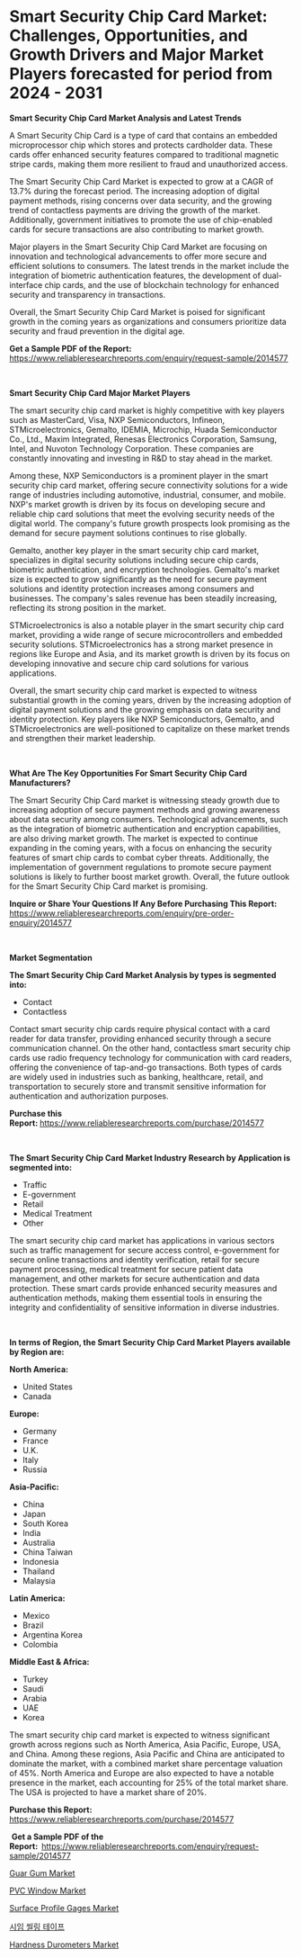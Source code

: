 <p><h1>Smart Security Chip Card Market: Challenges, Opportunities, and Growth Drivers and Major Market Players forecasted for period from 2024 - 2031</h1></p><p><strong>Smart Security Chip Card Market Analysis and Latest Trends</strong></p>
<p><p>A Smart Security Chip Card is a type of card that contains an embedded microprocessor chip which stores and protects cardholder data. These cards offer enhanced security features compared to traditional magnetic stripe cards, making them more resilient to fraud and unauthorized access.</p><p>The Smart Security Chip Card Market is expected to grow at a CAGR of 13.7% during the forecast period. The increasing adoption of digital payment methods, rising concerns over data security, and the growing trend of contactless payments are driving the growth of the market. Additionally, government initiatives to promote the use of chip-enabled cards for secure transactions are also contributing to market growth.</p><p>Major players in the Smart Security Chip Card Market are focusing on innovation and technological advancements to offer more secure and efficient solutions to consumers. The latest trends in the market include the integration of biometric authentication features, the development of dual-interface chip cards, and the use of blockchain technology for enhanced security and transparency in transactions.</p><p>Overall, the Smart Security Chip Card Market is poised for significant growth in the coming years as organizations and consumers prioritize data security and fraud prevention in the digital age.</p></p>
<p><strong>Get a Sample PDF of the Report:&nbsp;</strong> <a href="https://www.reliableresearchreports.com/enquiry/request-sample/2014577">https://www.reliableresearchreports.com/enquiry/request-sample/2014577</a></p>
<p>&nbsp;</p>
<p><strong>Smart Security Chip Card Major Market Players</strong></p>
<p><p>The smart security chip card market is highly competitive with key players such as MasterCard, Visa, NXP Semiconductors, Infineon, STMicroelectronics, Gemalto, IDEMIA, Microchip, Huada Semiconductor Co., Ltd., Maxim Integrated, Renesas Electronics Corporation, Samsung, Intel, and Nuvoton Technology Corporation. These companies are constantly innovating and investing in R&D to stay ahead in the market.</p><p>Among these, NXP Semiconductors is a prominent player in the smart security chip card market, offering secure connectivity solutions for a wide range of industries including automotive, industrial, consumer, and mobile. NXP's market growth is driven by its focus on developing secure and reliable chip card solutions that meet the evolving security needs of the digital world. The company's future growth prospects look promising as the demand for secure payment solutions continues to rise globally.</p><p>Gemalto, another key player in the smart security chip card market, specializes in digital security solutions including secure chip cards, biometric authentication, and encryption technologies. Gemalto's market size is expected to grow significantly as the need for secure payment solutions and identity protection increases among consumers and businesses. The company's sales revenue has been steadily increasing, reflecting its strong position in the market.</p><p>STMicroelectronics is also a notable player in the smart security chip card market, providing a wide range of secure microcontrollers and embedded security solutions. STMicroelectronics has a strong market presence in regions like Europe and Asia, and its market growth is driven by its focus on developing innovative and secure chip card solutions for various applications.</p><p>Overall, the smart security chip card market is expected to witness substantial growth in the coming years, driven by the increasing adoption of digital payment solutions and the growing emphasis on data security and identity protection. Key players like NXP Semiconductors, Gemalto, and STMicroelectronics are well-positioned to capitalize on these market trends and strengthen their market leadership.</p></p>
<p>&nbsp;</p>
<p><strong>What Are The Key Opportunities For Smart Security Chip Card Manufacturers?</strong></p>
<p><p>The Smart Security Chip Card market is witnessing steady growth due to increasing adoption of secure payment methods and growing awareness about data security among consumers. Technological advancements, such as the integration of biometric authentication and encryption capabilities, are also driving market growth. The market is expected to continue expanding in the coming years, with a focus on enhancing the security features of smart chip cards to combat cyber threats. Additionally, the implementation of government regulations to promote secure payment solutions is likely to further boost market growth. Overall, the future outlook for the Smart Security Chip Card market is promising.</p></p>
<p><strong>Inquire or Share Your Questions If Any Before Purchasing This Report:</strong> <a href="https://www.reliableresearchreports.com/enquiry/pre-order-enquiry/2014577">https://www.reliableresearchreports.com/enquiry/pre-order-enquiry/2014577</a></p>
<p>&nbsp;</p>
<p><strong>Market Segmentation</strong></p>
<p><strong>The Smart Security Chip Card Market Analysis by types is segmented into:</strong></p>
<p><ul><li>Contact</li><li>Contactless</li></ul></p>
<p><p>Contact smart security chip cards require physical contact with a card reader for data transfer, providing enhanced security through a secure communication channel. On the other hand, contactless smart security chip cards use radio frequency technology for communication with card readers, offering the convenience of tap-and-go transactions. Both types of cards are widely used in industries such as banking, healthcare, retail, and transportation to securely store and transmit sensitive information for authentication and authorization purposes.</p></p>
<p><strong>Purchase this Report:&nbsp;</strong><a href="https://www.reliableresearchreports.com/purchase/2014577">https://www.reliableresearchreports.com/purchase/2014577</a></p>
<p>&nbsp;</p>
<p><strong>The Smart Security Chip Card Market Industry Research by Application is segmented into:</strong></p>
<p><ul><li>Traffic</li><li>E-government</li><li>Retail</li><li>Medical Treatment</li><li>Other</li></ul></p>
<p><p>The smart security chip card market has applications in various sectors such as traffic management for secure access control, e-government for secure online transactions and identity verification, retail for secure payment processing, medical treatment for secure patient data management, and other markets for secure authentication and data protection. These smart cards provide enhanced security measures and authentication methods, making them essential tools in ensuring the integrity and confidentiality of sensitive information in diverse industries.</p></p>
<p>&nbsp;</p>
<p><strong>In terms of Region, the Smart Security Chip Card Market Players available by Region are:</strong></p>
<p>
    <p> <strong> North America: </strong>
        <ul>
            <li>United States</li>
            <li>Canada</li>
        </ul>
        </p> 
    <p> <strong> Europe: </strong>
        <ul>
            <li>Germany</li>
            <li>France</li>
            <li>U.K.</li>
            <li>Italy</li>
            <li>Russia</li>
        </ul>
        </p> 
    <p> <strong> Asia-Pacific: </strong>
        <ul>
            <li>China</li>
            <li>Japan</li>
            <li>South Korea</li>
            <li>India</li>
            <li>Australia</li>
            <li>China Taiwan</li>
            <li>Indonesia</li>
            <li>Thailand</li>
            <li>Malaysia</li>
        </ul>
        </p> 
    <p> <strong> Latin America: </strong>
        <ul>
            <li>Mexico</li>
            <li>Brazil</li>
            <li>Argentina Korea</li>
            <li>Colombia</li>
        </ul>
        </p> 
    <p> <strong> Middle East & Africa: </strong>
        <ul>
            <li>Turkey</li>
            <li>Saudi</li>
            <li>Arabia</li>
            <li>UAE</li>
            <li>Korea</li>
        </ul>
    </p>
    </p>
<p><p>The smart security chip card market is expected to witness significant growth across regions such as North America, Asia Pacific, Europe, USA, and China. Among these regions, Asia Pacific and China are anticipated to dominate the market, with a combined market share percentage valuation of 45%. North America and Europe are also expected to have a notable presence in the market, each accounting for 25% of the total market share. The USA is projected to have a market share of 20%.</p></p>
<p><strong>Purchase this Report: </strong><a href="https://www.reliableresearchreports.com/purchase/2014577">https://www.reliableresearchreports.com/purchase/2014577</a></p>
<p>&nbsp;<strong>Get a Sample PDF of the Report:&nbsp;&nbsp;</strong><a href="https://www.reliableresearchreports.com/enquiry/request-sample/2014577">https://www.reliableresearchreports.com/enquiry/request-sample/2014577</a></p>
<p><strong></strong></p>
<p><p><a href="https://view.publitas.com/reportprime-1/guar-gum-market-research-report-provides-critical-insights-that-can-help-shape-business-development-and-investment-strategies/">Guar Gum Market</a></p><p><a href="https://view.publitas.com/reportprime-1/insights-into-pvc-window-market-size-analysing-market-share-trends-and-growth-from-2024-to-2031/">PVC Window Market</a></p><p><a href="https://chivalrous-flock-a86.notion.site/Surface-Profile-Gages-Market-Size-Growth-Outlook-from-2024-to-2031-projecting-at-Market-s-Trends-A-b5cd636526e94f95bf148e0e56edce44">Surface Profile Gages Market</a></p><p><a href="https://medium.com/@bunxhcci35271755/2024%EB%85%84%EB%B6%80%ED%84%B0-2031%EB%85%84%EA%B9%8C%EC%A7%80%EC%9D%98-%EA%B8%B0%EA%B0%84%EC%97%90-%EB%8C%80%ED%95%9C-%EC%8B%A4%EC%9D%98-%EB%B4%89%ED%95%A9-%ED%85%8C%EC%9D%B4%ED%94%84-%EC%8B%9C%EC%9E%A5-%EB%B6%84%EC%84%9D%EA%B3%BC-%EA%B7%9C%EB%AA%A8-%EC%98%88%EC%B8%A1-5b3d2b6e7327">시임 씰링 테이프</a></p><p><a href="https://faithful-glue-af3.notion.site/Hardness-Durometers-Market-A-Comprehensive-Report-of-its-Market-Share-Growth-Trends-2024-2031-7ef43a9b15c74b9384c06b7ebcbf0909">Hardness Durometers Market</a></p></p>